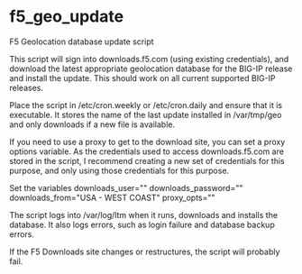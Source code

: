 # f5_geo_update
F5 Geolocation database update script

This script will sign into downloads.f5.com (using existing credentials), 
and download the latest appropriate geolocation database for the BIG-IP release
and install the update.
This should work on all current supported BIG-IP releases.

Place the script in /etc/cron.weekly or /etc/cron.daily and ensure that it is executable.
It stores the name of the last update installed in /var/tmp/geo
and only downloads if a new file is available.

If you need to use a proxy to get to the download site, you can set a proxy options
variable.
As the credentials used to access downloads.f5.com are stored in the script, I recommend
creating a new set of credentials for this purpose, and only using those credentials for 
this purpose.

Set the variables
  downloads_user=""
  downloads_password=""
  downloads_from="USA - WEST COAST"
  proxy_opts=""

The script logs into /var/log/ltm when it runs, downloads and installs the database.
It also logs errors, such as login failure and database backup errors.

If the F5 Downloads site changes or restructures, the script will probably fail.
